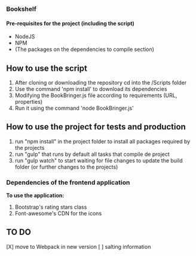 ### Bookshelf
#### Pre-requisites for the project (including the script)
- NodeJS
- NPM
- (The packages on the dependencies to compile section)


## How to use the script
1. After cloning or downloading the repository cd into the /Scripts folder
2. Use the command 'npm install' to download its dependencies
3. Modifying the BookBringer.js file according to requirements (URL, properties)
4. Run it using the command 'node BookBringer.js'


## How to use the project for tests and production
1. run "npm install" in the project folder to install all packages required by the projects
2. run "gulp" that runs by default all tasks that compile de project
4. run "gulp watch" to start waiting for file changes to update the build folder (or further changes to the projects)


### Dependencies of the frontend application

__To use the application:__
1. Bootstrap's rating stars class
2. Font-awesome's CDN for the icons

## TO DO
[X] move to Webpack in new version
[ ] salting information